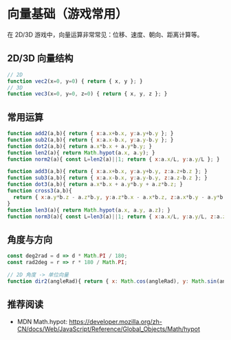 # 向量基础（游戏常用）

在 2D/3D 游戏中，向量运算非常常见：位移、速度、朝向、距离计算等。

## 2D/3D 向量结构
```js
// 2D
function vec2(x=0, y=0) { return { x, y }; }
// 3D
function vec3(x=0, y=0, z=0) { return { x, y, z }; }
```

## 常用运算
```js
function add2(a,b){ return { x:a.x+b.x, y:a.y+b.y }; }
function sub2(a,b){ return { x:a.x-b.x, y:a.y-b.y }; }
function dot2(a,b){ return a.x*b.x + a.y*b.y; }
function len2(a){ return Math.hypot(a.x, a.y); }
function norm2(a){ const L=len2(a)||1; return { x:a.x/L, y:a.y/L }; }

function add3(a,b){ return { x:a.x+b.x, y:a.y+b.y, z:a.z+b.z }; }
function sub3(a,b){ return { x:a.x-b.x, y:a.y-b.y, z:a.z-b.z }; }
function dot3(a,b){ return a.x*b.x + a.y*b.y + a.z*b.z; }
function cross3(a,b){
  return { x:a.y*b.z - a.z*b.y, y:a.z*b.x - a.x*b.z, z:a.x*b.y - a.y*b.x };
}
function len3(a){ return Math.hypot(a.x, a.y, a.z); }
function norm3(a){ const L=len3(a)||1; return { x:a.x/L, y:a.y/L, z:a.z/L }; }
```

## 角度与方向
```js
const deg2rad = d => d * Math.PI / 180;
const rad2deg = r => r * 180 / Math.PI;

// 2D 角度 -> 单位向量
function dir2(angleRad){ return { x: Math.cos(angleRad), y: Math.sin(angleRad) }; }
```


## 推荐阅读
- MDN Math.hypot: https://developer.mozilla.org/zh-CN/docs/Web/JavaScript/Reference/Global_Objects/Math/hypot